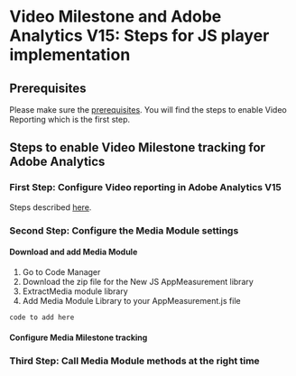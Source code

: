 # Video Milestone and Adobe Analytics V15: Steps for JS player implementation

## Prerequisites

Please make sure the [prerequisites](https://github.com/alcazes/Video-in-Adobe-Analytics-V15/blob/master/Adobe%20Analytics%20v15%20-%20Video%20Milestone/README.md). You will find the steps to enable Video Reporting which is the first step.

## Steps to enable Video Milestone tracking for Adobe Analytics

### First Step: Configure Video reporting in Adobe Analytics V15

Steps described [here](https://github.com/alcazes/Video-in-Adobe-Analytics-V15/blob/master/Adobe%20Analytics%20v15%20-%20Video%20Milestone/README.md).

### Second Step: Configure the Media Module settings

#### Download and add Media Module

1. Go to Code Manager
2. Download the zip file for the New JS AppMeasurement library
3. ExtractMedia module library
4. Add Media Module Library to your AppMeasurement.js file
```javascript
code to add here
```

#### Configure Media Milestone tracking

### Third Step: Call Media Module methods at the right time